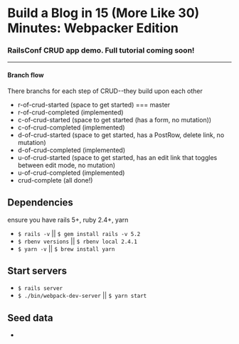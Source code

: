 # Build a Blog in 15 (More Like 30) Minutes: Webpacker Edition

### RailsConf CRUD app demo. Full tutorial coming soon!

-----------------------------

#### Branch flow

There branchs for each step of CRUD--they build upon each other

- r-of-crud-started (space to get started) === master
- r-of-crud-completed (implemented)
- c-of-crud-started (space to get started (has a form, no mutation))
- c-of-crud-completed (implemented)
- d-of-crud-started (space to get started, has a PostRow, delete link, no mutation)
- d-of-crud-completed (implemented)
- u-of-crud-started (space to get started, has an edit link that toggles between edit mode, no mutation)
- u-of-crud-completed (implemented)
- crud-complete (all done!)

## Dependencies
ensure you have rails 5+, ruby 2.4+, yarn

- `$ rails -v` || `$ gem install rails -v 5.2`
- `$ rbenv versions` || `$ rbenv local 2.4.1`
- `$ yarn -v` || `$ brew install yarn`

## Start servers
- `$ rails server`
- `$ ./bin/webpack-dev-server` || `$ yarn start`

## Seed data
-
